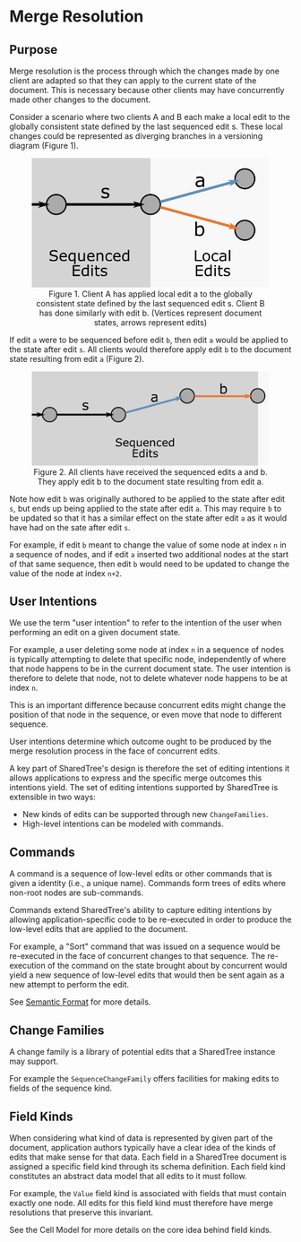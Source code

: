 # Merge Resolution

## Purpose

Merge resolution is the process through which the changes made by one client are adapted so that they can apply to the current state of the document.
This is necessary because other clients may have concurrently made other changes to the document.

Consider a scenario where two clients A and B each make a local edit to the globally consistent state defined by the last sequenced edit s.
These local changes could be represented as diverging branches in a versioning diagram (Figure 1).

<figure align="center">
    <img src="./assets/local-edits-ab.png" alt=""/>
    <figcaption>
        Figure 1. Client A has applied local edit a to the globally consistent state defined by the last sequenced edit s.
        Client B has done similarly with edit b.
        (Vertices represent document states, arrows represent edits)
    </figcaption>
</figure>

If edit `a` were to be sequenced before edit `b`, then edit `a` would be applied to the state after edit `s`.
All clients would therefore apply edit `b` to the document state resulting from edit `a` (Figure 2).

<figure align="center">
    <img src="./assets/sequenced-edits-ab.png" alt=""/>
    <figcaption>
        Figure 2. All clients have received the sequenced edits a and b.
        They apply edit b to the document state resulting from edit a.
    </figcaption>
</figure>

Note how edit `b` was originally authored to be applied to the state after edit `s`,
but ends up being applied to the state after edit `a`.
This may require `b` to be updated so that it has a similar effect on the state after edit `a` as it would have had on the sate after edit `s`.

For example,
if edit `b` meant to change the value of some node at index `n` in a sequence of nodes,
and if edit `a` inserted two additional nodes at the start of that same sequence,
then edit `b` would need to be updated to change the value of the node at index `n+2`.

## User Intentions

We use the term "user intention" to refer to the intention of the user when performing an edit on a given document state.

For example,
a user deleting some node at index `n` in a sequence of nodes is typically attempting to delete that specific node,
independently of where that node happens to be in the current document state.
The user intention is therefore to delete that node,
not to delete whatever node happens to be at index `n`.

This is an important difference because concurrent edits might change the position of that node in the sequence,
or even move that node to different sequence.

User intentions determine which outcome ought to be produced by the merge resolution process in the face of concurrent edits.

A key part of SharedTree's design is therefore the set of editing intentions it allows applications to express and the specific merge outcomes this intentions yield.
The set of editing intentions supported by SharedTree is extensible in two ways:
* New kinds of edits can be supported through new `ChangeFamilies`.
* High-level intentions can be modeled with commands.

## Commands

A command is a sequence of low-level edits or other commands that is given a identity (i.e., a unique name).
Commands form trees of edits where non-root nodes are sub-commands.

Commands extend SharedTree's ability to capture editing intentions by allowing application-specific code
to be re-executed in order to produce the low-level edits that are applied to the document.

For example, a "Sort" command that was issued on a sequence would be re-executed in the face of concurrent changes to that sequence.
The re-execution of the command on the state brought about by concurrent would yield a new sequence of low-level edits that would then be sent again as a new attempt to perform the edit.

See [Semantic Format](../semantic-format/README.md) for more details.

## Change Families

A change family is a library of potential edits that a SharedTree instance may support.

For example the `SequenceChangeFamily` offers facilities for making edits to fields of the sequence kind.

## Field Kinds

When considering what kind of data is represented by given part of the document,
application authors typically have a clear idea of the kinds of edits that make sense for that data.
Each field in a SharedTree document is assigned a specific field kind through its schema definition.
Each field kind constitutes an abstract data model that all edits to it must follow.

For example, the `Value` field kind is associated with fields that must contain exactly one node.
All edits for this field kind must therefore have merge resolutions that preserve this invariant.

See the Cell Model for more details on the core idea behind field kinds.
